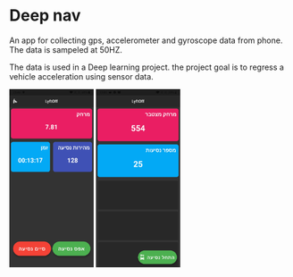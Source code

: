 # Deep nav

An app for collecting gps, accelerometer and gyroscope data from phone. 
The data is sampeled at 50HZ.

The data is used in a Deep learning project. the project goal is to regress a vehicle acceleration
using sensor data.

<img src="./main.jpg" width=30% height=30%>
<img src="./drive.jpg" width=30% height=30%>
